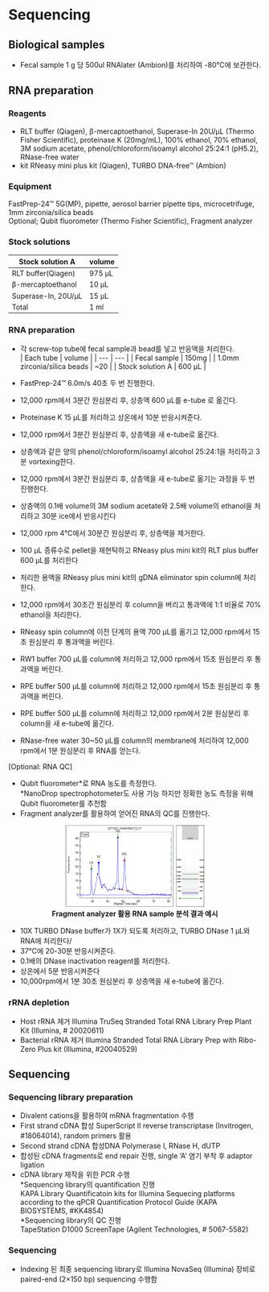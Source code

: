 # Sequencing

## Biological samples
- Fecal sample 1 g 당 500ul RNAlater (Ambion)를 처리하여 -80℃에 보관한다. 

## RNA preparation
### Reagents
- RLT buffer (Qiagen), β-mercaptoethanol, Superase-In 20U/μL (Thermo Fisher Scientific), proteinase K (20mg/mL), 100% ethanol, 70% ethanol, 3M sodium acetate, phenol/chloroform/isoamyl alcohol 25:24:1 (pH5.2), RNase-free water
- kit RNeasy mini plus kit (Qiagen), TURBO DNA-free™ (Ambion) 

### Equipment  
FastPrep-24™ 5G(MP), pipette, aerosol barrier pipette tips, microcetrifuge, 1mm zirconia/silica beads  
Optional; Qubit fluorometer (Thermo Fisher Scientific), Fragment analyzer  

### Stock solutions

| Stock solution A | volume |
| --- | ---|
| RLT buffer(Qiagen) | 975 μL |
| β-mercaptoethanol | 10 μL |
| Superase-In, 20U/μL | 15 μL |
| Total | 1 ml |

### RNA preparation
- 각 screw-top tube에 fecal sample과 bead를 넣고 반응액을 처리한다.  
| Each tube | volume |
| --- | --- |
| Fecal sample | 150mg |
| 1.0mm zirconia/silica beads | ~20 |
| Stock solution A | 600 μL |

- FastPrep-24™ 6.0m/s 40초 두 번 진행한다.
- 12,000 rpm에서 3분간 원심분리 후, 상층액 600 μL를 e-tube 로 옮긴다.
- Proteinase K 15 μL를 처리하고 상온에서 10분 반응시켜준다.
- 12,000 rpm에서 3분간 원심분리 후, 상층액을 새 e-tube로 옮긴다.
- 상층액과 같은 양의 phenol/chloroform/isoamyl alcohol 25:24:1을 처리하고 3분 vortexing한다.
- 12,000 rpm에서 3분간 원심분리 후, 상층액을 새 e-tube로 옮기는 과정을 두 번 진행한다.
- 상층액의 0.1배 volume의 3M sodium acetate와 2.5배 volume의 ethanol을 처리하고 30분 ice에서 반응시킨다
- 12,000 rpm 4℃에서 30분간 원심분리 후, 상층액을 제거한다.
- 100 μL 증류수로 pellet을 재현탁하고 RNeasy plus mini kit의 RLT plus buffer 600 μL를 처리한다
- 처리한 용액을 RNeasy plus mini kit의 gDNA eliminator spin column에 처리한다.
- 12,000 rpm에서 30초간 원심분리 후 column을 버리고 통과액에 1:1 비율로 70% ethanol을 처리한다.
- RNeasy spin column에 이전 단계의 용액 700 μL를 옮기고 12,000 rpm에서 15초 원심분리 후 통과액을 버린다.
- RW1 buffer 700 μL를 column에 처리하고 12,000 rpm에서 15초 원심분리 후 통과액을 버린다.
- RPE buffer 500 μL를 column에 처리하고 12,000 rpm에서 15초 원심분리 후 통과액을 버린다.
- RPE buffer 500 μL를 column에 처리하고 12,000 rpm에서 2분 원심분리 후 column을 새 e-tube에 옮긴다.
- RNase-free water 30~50 μL를 column의 membrane에 처리하여 12,000 rpm에서 1분 원심분리 후 RNA를 얻는다.

[Optional: RNA QC]
- Qubit fluorometer*로 RNA 농도를 측정한다.  
*NanoDrop spectrophotometer도 사용 가능 하지만 정확한 농도 측정을 위해 Qubit fluorometer를 추천함
- Fragment analyzer를 활용하여 얻어진 RNA의 QC를 진행한다.

<figure align = "center">
  <img src="https://github.com/sujin9819/MetaInsight/blob/main/SOP/MetaTranscriptomic/img/T_2_1.png?raw=true" style="width:65%">
  <figcaption><b>Fragment analyzer 활용 RNA sample 분석 결과 예시</b></figcaption>  
</figure>

- 10X TURBO DNase buffer가 1X가 되도록 처리하고, TURBO DNase 1 μL와 RNA에 처리한다/
- 37℃에 20-30분 반응시켜준다.
- 0.1배의 DNase inactivation reagent를 처리한다.
- 상온에서 5분 반응시켜준다
- 10,000rpm에서 1분 30초 원심분리 후 상층액을 새 e-tube에 옮긴다.

### rRNA depletion
- Host rRNA 제거 Illumina TruSeq Stranded Total RNA Library Prep Plant Kit (Illumina, # 20020611)
- Bacterial rRNA 제거 Illumina Stranded Total RNA Library Prep with Ribo-Zero Plus kit (Illumina, #20040529)


## Sequencing
### Sequencing library preparation  
- Divalent cations을 활용하여 mRNA fragmentation 수행  
- First strand cDNA 합성 SuperScript II reverse transcriptase (Invitrogen, #18064014), random primers 활용  
- Second strand cDNA 합성DNA Polymerase I, RNase H, dUTP  
- 합성된 cDNA fragments로 end repair 진행, single ‘A’ 염기 부착 후 adaptor ligation  
- cDNA library 제작을 위한 PCR 수행  
*Sequencing library의 quantification 진행  
KAPA Library Quantificatoin kits for Illumina Sequecing platforms according to the qPCR Quantification Protocol Guide (KAPA BIOSYSTEMS, #KK4854)  
*Sequencing library의 QC 진행  
TapeStation D1000 ScreenTape (Agilent Technologies, # 5067-5582)   

### Sequencing  
- Indexing 된 최종 sequencing library로 Illumina NovaSeq (Illumina) 장비로 paired-end (2×150 bp) sequencing 수행함  
